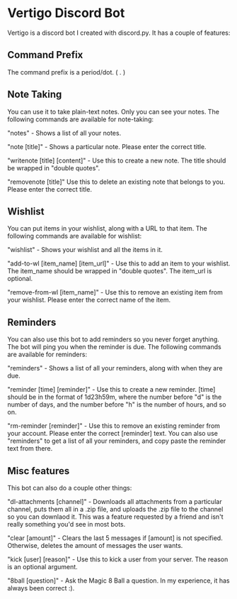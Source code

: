 # Vertigo Discord Bot
Vertigo is a discord bot I created with discord.py. It has a couple of features:

## Command Prefix
The command prefix is a period/dot. ( . )

## Note Taking
You can use it to take plain-text notes. Only you can see your notes. The following commands are available for note-taking:

"notes" - Shows a list of all your notes.

"note [title]" - Shows a particular note. Please enter the correct title.

"writenote [title] [content]" - Use this to create a new note. The title should be wrapped in "double quotes".

"removenote [title]" Use this to delete an existing note that belongs to you. Please enter the correct title.

## Wishlist
You can put items in your wishlist, along with a URL to that item. The following commands are available for wishlist:

"wishlist" - Shows your wishlist and all the items in it.

"add-to-wl [item_name] [item_url]" - Use this to add an item to your wishlist. The item_name should be wrapped in "double quotes". The item_url is optional. 

"remove-from-wl [item_name]" - Use this to remove an existing item from your wishlist. Please enter the correct name of the item.

## Reminders
You can also use this bot to add reminders so you never forget anything. The bot will ping you when the reminder is due. The following commands are available for reminders:

"reminders" - Shows a list of all your reminders, along with when they are due.

"reminder [time] [reminder]" - Use this to create a new reminder. [time] should be in the format of 1d23h59m, where the number before "d" is the number of days, and the number before "h" is the number of hours, and so on.

"rm-reminder [reminder]" - Use this to remove an existing reminder from your account. Please enter the correct [reminder] text. You can also use "reminders" to get a list of all your reminders, and copy paste the reminder text from there.

## Misc features
This bot can also do a couple other things:

"dl-attachments [channel]" - Downloads all attachments from a particular channel, puts them all in a .zip file, and uploads the .zip file to the channel so you can downlaod it. This was a feature requested by a friend and isn't really something you'd see in most bots.

"clear [amount]" - Clears the last 5 messages if [amount] is not specified. Otherwise, deletes the amount of messages the user wants.

"kick [user] [reason]" - Use this to kick a user from your server. The reason is an optional argument.

"8ball [question]" - Ask the Magic 8 Ball a question. In my experience, it has always been correct :).
